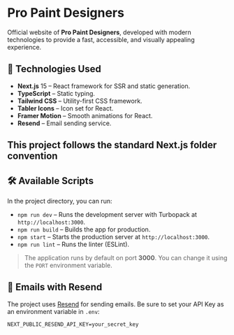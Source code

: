 # Pro Paint Designers

Official website of **Pro Paint Designers**, developed with modern technologies to provide a fast, accessible, and visually appealing experience.

## 🚀 Technologies Used

- **Next.js** 15 – React framework for SSR and static generation.
- **TypeScript** – Static typing.
- **Tailwind CSS** – Utility-first CSS framework.
- **Tabler Icons** – Icon set for React.
- **Framer Motion** – Smooth animations for React.
- **Resend** – Email sending service.

## This project follows the standard Next.js folder convention

## 🛠️ Available Scripts

In the project directory, you can run:

- `npm run dev` – Runs the development server with Turbopack at `http://localhost:3000`.
- `npm run build` – Builds the app for production.
- `npm start` – Starts the production server at `http://localhost:3000`.
- `npm run lint` – Runs the linter (ESLint).

> The application runs by default on port **3000**. You can change it using the `PORT` environment variable.

## 📧 Emails with Resend

The project uses [Resend](https://resend.com) for sending emails. Be sure to set your API Key as an environment variable in `.env`:

```env
NEXT_PUBLIC_RESEND_API_KEY=your_secret_key
```
